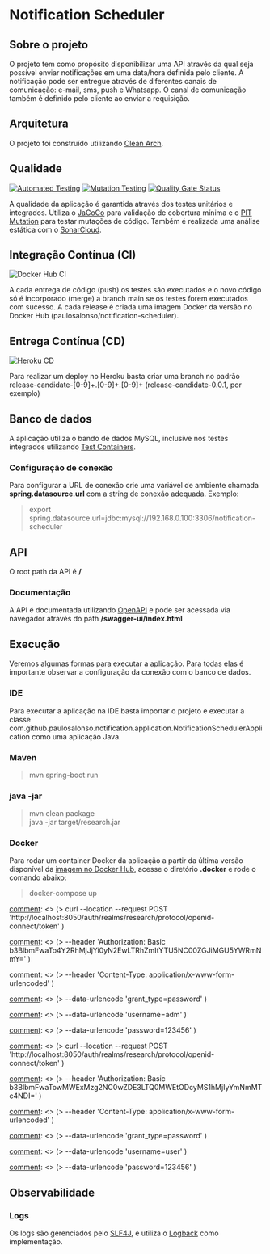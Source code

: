 # Notification Scheduler

## Sobre o projeto

O projeto tem como propósito disponibilizar uma API através da qual seja possível enviar notificações em uma data/hora definida pelo cliente. A notificação pode ser entregue através de diferentes canais de comunicação: e-mail, sms, push e Whatsapp.
O canal de comunicação também é definido pelo cliente ao enviar a requisição.

## Arquitetura

O projeto foi construído utilizando [Clean Arch](https://blog.cleancoder.com/uncle-bob/2012/08/13/the-clean-architecture.html).

## Qualidade
[![Automated Testing](https://github.com/paulosalonso/notification-scheduler/actions/workflows/automated-testing.yml/badge.svg)](https://github.com/paulosalonso/notification-scheduler/actions/workflows/automated-testing.yml)
[![Mutation Testing](https://github.com/paulosalonso/notification-scheduler/actions/workflows/mutation-testing.yml/badge.svg)](https://github.com/paulosalonso/notification-scheduler/actions/workflows/mutation-testing.yml)
[![Quality Gate Status](https://sonarcloud.io/api/project_badges/measure?project=paulosalonso_notification-scheduler&metric=alert_status)](https://sonarcloud.io/dashboard?id=paulosalonso_notification-scheduler)

A qualidade da aplicação é garantida através dos testes unitários e integrados. Utiliza o [JaCoCo](https://www.jacoco.org/) para validação de cobertura mínima e o [PIT Mutation](https://pitest.org/) para testar mutações de código.
Também é realizada uma análise estática com o [SonarCloud](https://sonarcloud.io/dashboard?id=paulosalonso_research).

## Integração Contínua (CI)

![Docker Hub CI](https://github.com/paulosalonso/research/workflows/Docker%20Hub%20CI/badge.svg)

A cada entrega de código (push) os testes são executados e o novo código só é incorporado (merge) a branch main se os testes forem executados com sucesso.
A cada release é criada uma imagem Docker da versão no Docker Hub (paulosalonso/notification-scheduler).

## Entrega Contínua (CD)

[![Heroku CD](https://github.com/paulosalonso/notification-scheduler/actions/workflows/heroku-cd.yml/badge.svg)](https://github.com/paulosalonso/notification-scheduler/actions/workflows/heroku-cd.yml)

Para realizar um deploy no Heroku basta criar uma branch no padrão release-candidate-[0-9]+.[0-9]+.[0-9]+ (release-candidate-0.0.1, por exemplo)

## Banco de dados

A aplicação utiliza o bando de dados MySQL, inclusive nos testes integrados utilizando [Test Containers](https://www.testcontainers.org/).

### Configuração de conexão

Para configurar a URL de conexão crie uma variável de ambiente chamada __spring.datasource.url__ com a string de conexão adequada. Exemplo:

> export spring.datasource.url=jdbc:mysql://192.168.0.100:3306/notification-scheduler

## API

O root path da API é __/__

### Documentação

A API é documentada utilizando [OpenAPI](https://swagger.io/specification/) e pode ser acessada via navegador através do path __/swagger-ui/index.html__

[comment]: <> (### Segurança)

[comment]: <> (A API é protegida via autenticação com OAuth2. A autenticação deve ser feita com um Bearer Token &#40;JWT&#41;.)

[comment]: <> (#### JWT + Secret Key)

[comment]: <> (O profile padrão &#40;default&#41; espera por uma secret via variável de ambiente &#40;SECURITY_JWT_SIGNATURE_SECRET&#41; para decodificar o token.)

[comment]: <> (Nesse caso o algoritmo utilizado por padrão é o HmacSHA256, que também pode ser customizado via variável de ambiente &#40;SECURITY_JWT_SIGNATURE_ALGORITHM&#41;.)

[comment]: <> (#### JWT + JWK)

[comment]: <> (O profile "jwk" habilita a utlização de JWK &#40;JSON Web Key&#41; para decodificação do token. Nesse caso deve ser informada a URI para obtenção da chave pública via variável de ambiente &#40;SECURITY_JWT_SIGNATURE_JWK-SET-URI&#41;.)

## Execução

Veremos algumas formas para executar a aplicação. Para todas elas é importante observar a configuração da conexão com o banco de dados.

### IDE

Para executar a aplicação na IDE basta importar o projeto e executar a classe com.github.paulosalonso.notification.application.NotificationSchedulerApplication como uma aplicação Java.

### Maven

> mvn spring-boot:run

### java -jar
> mvn clean package \
> java -jar target/research.jar

### Docker

Para rodar um container Docker da aplicação a partir da última versão disponível da [imagem no Docker Hub](https://hub.docker.com/repository/docker/paulosalonso/notification-scheduler), acesse o diretório __.docker__ e rode o comando abaixo:

> docker-compose up

[comment]: <> (### Segurança)

[comment]: <> (Ao rodar a aplicação através do docker-compose disponibilizado no projeto, um container do Keycloak será executado também. O Keycloak já é iniciado com o realm "researh", o client "openapi" e secret "01a13864-0d17-441a-8721-a222bcf17842", e os usuários "adm" com a senha "123456" e "user" com a senha "123456".)

[comment]: <> (No diretório .postman há uma coleção com requests de autenticação, para criação de pesquisa e para responder uma pesquisa.)

[comment]: <> (Também é possível obter os tokens com os comandos curl abaixo:)

[comment]: <> (#### Admin token)

[comment]: <> (> curl --location --request POST 'http://localhost:8050/auth/realms/research/protocol/openid-connect/token' \)

[comment]: <> (> --header 'Authorization: Basic b3BlbmFwaTo4Y2RhMjJjYi0yN2EwLTRhZmItYTU5NC00ZGJiMGU5YWRmNmY=' \)

[comment]: <> (> --header 'Content-Type: application/x-www-form-urlencoded' \)

[comment]: <> (> --data-urlencode 'grant_type=password' \)

[comment]: <> (> --data-urlencode 'username=adm' \)

[comment]: <> (> --data-urlencode 'password=123456' \)

[comment]: <> (> --data-urlencode 'client_id=openapi')

[comment]: <> (Este usuário contém a authority "ADMIN" e pode realizar todas as operações: cadastrar e buscar pesquisas, cadastrar respostas e ver o resumo da pesquisa.)

[comment]: <> (#### User token)

[comment]: <> (> curl --location --request POST 'http://localhost:8050/auth/realms/research/protocol/openid-connect/token' \)

[comment]: <> (> --header 'Authorization: Basic b3BlbmFwaTowMWExMzg2NC0wZDE3LTQ0MWEtODcyMS1hMjIyYmNmMTc4NDI=' \)

[comment]: <> (> --header 'Content-Type: application/x-www-form-urlencoded' \)

[comment]: <> (> --data-urlencode 'grant_type=password' \)

[comment]: <> (> --data-urlencode 'username=user' \)

[comment]: <> (> --data-urlencode 'password=123456' \)

[comment]: <> (> --data-urlencode 'client_id=openapi')

[comment]: <> (Este usuário não contém nenhuma authority e pode buscar pesquisas, cadastrar respostas e ver o resumo de respostas da pesquisa.)

## Observabilidade

### Logs

Os logs são gerenciados pelo [SLF4J](http://www.slf4j.org/), e utiliza o [Logback](http://logback.qos.ch/) como implementação.

[comment]: <> (### Métricas)

[comment]: <> (A aplicação utiliza do [Spring Actuator]&#40;https://docs.spring.io/spring-boot/docs/current/actuator-api/htmlsingle/&#41; para expor dados sobre sua execução.)

[comment]: <> (### Dashboard)

[comment]: <> (O docker-compose existente no projeto inclui o [Prometheus]&#40;https://prometheus.io/&#41; e o [Grafana]&#40;https://grafana.com/&#41;.)

[comment]: <> (O Grafana é exposto na porta 3000 com usuário __admin__ e senha __123456__. Ao logar, será exibido um dashboard preconfigurado que consome os dados fornecidos pelo Actuator ao Prometheus.)